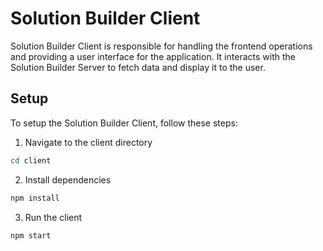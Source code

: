 # Solution Builder Client
Solution Builder Client is responsible for handling the frontend operations and providing a user interface for the application. It interacts with the Solution Builder Server to fetch data and display it to the user.

## Setup
To setup the Solution Builder Client, follow these steps:
1. Navigate to the client directory
```cmd
cd client
```
2. Install dependencies
```cmd
npm install
```
3. Run the client
```cmd
npm start
```
